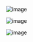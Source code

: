 ![image](https://user-images.githubusercontent.com/56218293/149142030-ff1d06cb-2f78-4abb-8022-bd178fefc89f.png)

![image](https://user-images.githubusercontent.com/56218293/149143114-016d2198-eb77-4185-933a-628584166e86.png)

![image](https://user-images.githubusercontent.com/56218293/149143204-c460ede6-5486-40bb-ad70-985e60ed3df8.png)